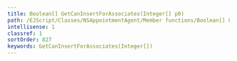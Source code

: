 ```yaml
---
title: Boolean[] GetCanInsertForAssociates(Integer[] p0)
path: /EJScript/Classes/NSAppointmentAgent/Member functions/Boolean[] GetCanInsertForAssociates(Integer[] p_0)
intellisense: 1
classref: 1
sortOrder: 827
keywords: GetCanInsertForAssociates(Integer[])
---
```





